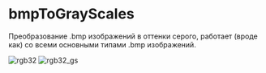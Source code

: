 # bmpToGrayScales

Преобразование .bmp изображений в оттенки серого, работает (вроде как) со всеми основными типами .bmp изображений.



![rgb32](https://user-images.githubusercontent.com/43424491/176744177-b1c551fb-cafe-4006-a3e3-8ec776363a8d.jpg)
![rgb32_gs](https://user-images.githubusercontent.com/43424491/176744189-e701f932-ef6e-49c3-9f67-b7bc2c68a323.jpg)
